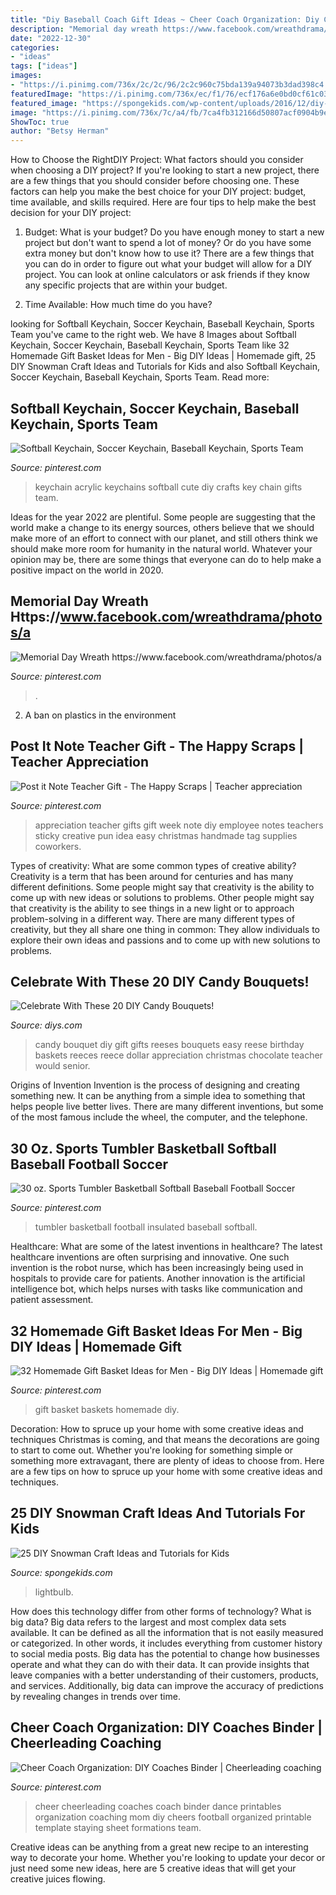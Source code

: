 ```yaml
---
title: "Diy Baseball Coach Gift Ideas ~ Cheer Coach Organization: Diy Coaches Binder"
description: "Memorial day wreath https://www.facebook.com/wreathdrama/photos/a"
date: "2022-12-30"
categories:
- "ideas"
tags: ["ideas"]
images:
- "https://i.pinimg.com/736x/2c/2c/96/2c2c960c75bda139a94073b3dad398c4.jpg"
featuredImage: "https://i.pinimg.com/736x/ec/f1/76/ecf176a6e0bd0cf61c033befcde310f7--homemade-gift-baskets-fundraiser-baskets.jpg"
featured_image: "https://spongekids.com/wp-content/uploads/2016/12/diy-snowman/24-diy-snowman-crafts-for-kids.jpg"
image: "https://i.pinimg.com/736x/7c/a4/fb/7ca4fb312166d50807acf0904b9e2694.jpg"
ShowToc: true
author: "Betsy Herman"
---
```



How to Choose the RightDIY Project: What factors should you consider when choosing a DIY project?
If you're looking to start a new project, there are a few things that you should consider before choosing one. These factors can help you make the best choice for your DIY project: budget, time available, and skills required. Here are four tips to help make the best decision for your DIY project:
1. Budget: What is your budget? Do you have enough money to start a new project but don't want to spend a lot of money? Or do you have some extra money but don't know how to use it? There are a few things that you can do in order to figure out what your budget will allow for a DIY project. You can look at online calculators or ask friends if they know any specific projects that are within your budget.

2. Time Available: How much time do you have?

	

		
looking for Softball Keychain, Soccer Keychain, Baseball Keychain, Sports Team you've came to the right web. We have 8 Images about Softball Keychain, Soccer Keychain, Baseball Keychain, Sports Team like 32 Homemade Gift Basket Ideas for Men - Big DIY Ideas | Homemade gift, 25 DIY Snowman Craft Ideas and Tutorials for Kids and also Softball Keychain, Soccer Keychain, Baseball Keychain, Sports Team. Read more:
		
    
## Softball Keychain, Soccer Keychain, Baseball Keychain, Sports Team

<img loading=lazy src="https://i.pinimg.com/736x/9c/8c/a8/9c8ca8a1b74fe02ff7d440c0d704dbb1.jpg" onerror="this.onerror=null;this.src='https://tse1.mm.bing.net/th?id=OIP.T6g1JAeNJG94Tb55D6r3pAHaGw&amp;pid=15.1';" alt="Softball Keychain, Soccer Keychain, Baseball Keychain, Sports Team">

_Source: pinterest.com_

>keychain acrylic keychains softball cute diy crafts key chain gifts team. 

	

Ideas for the year 2022 are plentiful. Some people are suggesting that the world make a change to its energy sources, others believe that we should make more of an effort to connect with our planet, and still others think we should make more room for humanity in the natural world. Whatever your opinion may be, there are some things that everyone can do to help make a positive impact on the world in 2020.

    
## Memorial Day Wreath Https://www.facebook.com/wreathdrama/photos/a

<img loading=lazy src="https://i.pinimg.com/736x/57/f1/8c/57f18ce3c48a0dc00a30babf6fe9bc6c--memorial-day-wreaths-facebook-com.jpg" onerror="this.onerror=null;this.src='https://tse1.mm.bing.net/th?id=OIP.QGTZ8KFdFTALhRkSO4CGEAHaIv&amp;pid=15.1';" alt="Memorial Day Wreath https://www.facebook.com/wreathdrama/photos/a">

_Source: pinterest.com_

>. 

	

2. A ban on plastics in the environment 

    
## Post It Note Teacher Gift - The Happy Scraps | Teacher Appreciation

<img loading=lazy src="https://i.pinimg.com/736x/41/54/d2/4154d231438a786c376ae5676a9f899e.jpg" onerror="this.onerror=null;this.src='https://tse4.mm.bing.net/th?id=OIP.umXgrWe6KIDKzbhZ4oMYwAHaLJ&amp;pid=15.1';" alt="Post it Note Teacher Gift - The Happy Scraps | Teacher appreciation">

_Source: pinterest.com_

>appreciation teacher gifts gift week note diy employee notes teachers sticky creative pun idea easy christmas handmade tag supplies coworkers. 

	

Types of creativity: What are some common types of creative ability?
Creativity is a term that has been around for centuries and has many different definitions. Some people might say that creativity is the ability to come up with new ideas or solutions to problems. Other people might say that creativity is the ability to see things in a new light or to approach problem-solving in a different way. There are many different types of creativity, but they all share one thing in common: They allow individuals to explore their own ideas and passions and to come up with new solutions to problems.

    
## Celebrate With These 20 DIY Candy Bouquets!

<img loading=lazy src="https://cdn.diys.com/wp-content/uploads/2017/05/reeses-candy-bouquet-diy.jpg" onerror="this.onerror=null;this.src='https://tse4.mm.bing.net/th?id=OIP.Vt6J219QzbDGLKn3nAP0LAHaLD&amp;pid=15.1';" alt="Celebrate With These 20 DIY Candy Bouquets!">

_Source: diys.com_

>candy bouquet diy gift gifts reeses bouquets easy reese birthday baskets reeces reece dollar appreciation christmas chocolate teacher would senior. 

	

Origins of Invention
Invention is the process of designing and creating something new. It can be anything from a simple idea to something that helps people live better lives. There are many different inventions, but some of the most famous include the wheel, the computer, and the telephone.

    
## 30 Oz. Sports Tumbler Basketball Softball Baseball Football Soccer

<img loading=lazy src="https://i.pinimg.com/736x/7c/a4/fb/7ca4fb312166d50807acf0904b9e2694.jpg" onerror="this.onerror=null;this.src='https://tse4.mm.bing.net/th?id=OIP.5PxCFIX20bFZrZSJiD4GLgHaJ4&amp;pid=15.1';" alt="30 oz. Sports Tumbler Basketball Softball Baseball Football Soccer">

_Source: pinterest.com_

>tumbler basketball football insulated baseball softball. 

	

Healthcare: What are some of the latest inventions in healthcare?
The latest healthcare inventions are often surprising and innovative. One such invention is the robot nurse, which has been increasingly being used in hospitals to provide care for patients. Another innovation is the artificial intelligence bot, which helps nurses with tasks like communication and patient assessment.

    
## 32 Homemade Gift Basket Ideas For Men - Big DIY Ideas | Homemade Gift

<img loading=lazy src="https://i.pinimg.com/736x/ec/f1/76/ecf176a6e0bd0cf61c033befcde310f7--homemade-gift-baskets-fundraiser-baskets.jpg" onerror="this.onerror=null;this.src='https://tse3.mm.bing.net/th?id=OIP.Bpz1RUeSOR5j-VBB3BW-cwHaJ4&amp;pid=15.1';" alt="32 Homemade Gift Basket Ideas for Men - Big DIY Ideas | Homemade gift">

_Source: pinterest.com_

>gift basket baskets homemade diy. 

	

Decoration: How to spruce up your home with some creative ideas and techniques
Christmas is coming, and that means the decorations are going to start to come out. Whether you're looking for something simple or something more extravagant, there are plenty of ideas to choose from. Here are a few tips on how to spruce up your home with some creative ideas and techniques.

    
## 25 DIY Snowman Craft Ideas And Tutorials For Kids

<img loading=lazy src="https://spongekids.com/wp-content/uploads/2016/12/diy-snowman/24-diy-snowman-crafts-for-kids.jpg" onerror="this.onerror=null;this.src='https://tse1.mm.bing.net/th?id=OIP.y5_UlIUsIvCaSnE0SlqBaQHaLH&amp;pid=15.1';" alt="25 DIY Snowman Craft Ideas and Tutorials for Kids">

_Source: spongekids.com_

>lightbulb. 

	

How does this technology differ from other forms of technology?
What is big data? Big data refers to the largest and most complex data sets available. It can be defined as all the information that is not easily measured or categorized. In other words, it includes everything from customer history to social media posts.
Big data has the potential to change how businesses operate and what they can do with their data. It can provide insights that leave companies with a better understanding of their customers, products, and services. Additionally, big data can improve the accuracy of predictions by revealing changes in trends over time.

    
## Cheer Coach Organization: DIY Coaches Binder | Cheerleading Coaching

<img loading=lazy src="https://i.pinimg.com/736x/2c/2c/96/2c2c960c75bda139a94073b3dad398c4.jpg" onerror="this.onerror=null;this.src='https://tse3.mm.bing.net/th?id=OIP.XofIjmt3e79H2zrVFMXeTQAAAA&amp;pid=15.1';" alt="Cheer Coach Organization: DIY Coaches Binder | Cheerleading coaching">

_Source: pinterest.com_

>cheer cheerleading coaches coach binder dance printables organization coaching mom diy cheers football organized printable template staying sheet formations team. 

	

Creative ideas can be anything from a great new recipe to an interesting way to decorate your home. Whether you're looking to update your decor or just need some new ideas, here are 5 creative ideas that will get your creative juices flowing.


